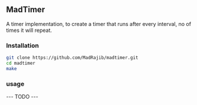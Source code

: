 ## MadTimer

A timer implementation, to create a timer that runs after every <t> interval, no of times it will repeat.

### Installation
```bash
git clone https://github.com/MadRajib/madtimer.git
cd madtimer
make
```

### usage

--- TODO ---